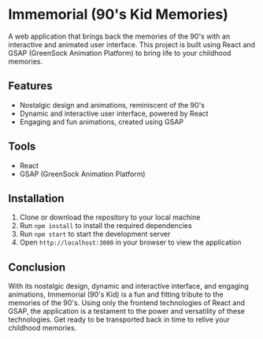# Immemorial (90's Kid Memories)

A web application that brings back the memories of the 90's with an interactive and animated user interface. This project is built using React and GSAP (GreenSock Animation Platform) to bring life to your childhood memories. 

## Features
- Nostalgic design and animations, reminiscent of the 90's
- Dynamic and interactive user interface, powered by React
- Engaging and fun animations, created using GSAP

## Tools
- React
- GSAP (GreenSock Animation Platform)

## Installation
1. Clone or download the repository to your local machine
2. Run `npm install` to install the required dependencies
3. Run `npm start` to start the development server
4. Open `http://localhost:3000` in your browser to view the application

## Conclusion
With its nostalgic design, dynamic and interactive interface, and engaging animations, Immemorial (90's Kid) is a fun and fitting tribute to the memories of the 90's. Using only the frontend technologies of React and GSAP, the application is a testament to the power and versatility of these technologies. Get ready to be transported back in time to relive your childhood memories.
